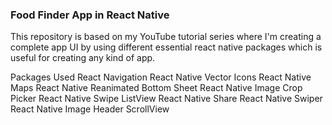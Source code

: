 <H3>Food Finder App in React Native</H3>
This repository is based on my YouTube tutorial series where I'm creating a complete app UI by using different essential react native packages which is useful for creating any kind of app.

Packages Used
React Navigation
React Native Vector Icons
React Native Maps
React Native Reanimated Bottom Sheet
React Native Image Crop Picker
React Native Swipe ListView
React Native Share
React Native Swiper
React Native Image Header ScrollView
